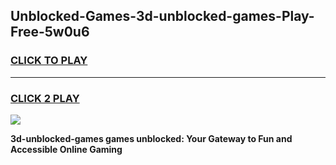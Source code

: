 
## Unblocked-Games-3d-unblocked-games-Play-Free-5w0u6
<h3>
<a href="https://premium76.site?title=3d-unblocked-games&ref=21A">CLICK TO PLAY</a></h3>
<hr>

<h3>
<a href="https://premium76.site?title=3d-unblocked-games&ref=21A">CLICK 2 PLAY</a>
  
</h3>

<a href="https://premium76.site?title=3d-unblocked-games&ref=21A"><img src="https://clearcache.store/games.png"></a>


**3d-unblocked-games games unblocked: Your Gateway to Fun and Accessible Online Gaming**
